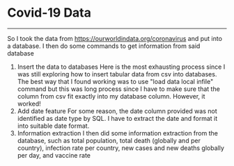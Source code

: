 # Covid-19 Data
---
So I took the data from https://ourworldindata.org/coronavirus and put into a database. I then do some commands to get information from said database

1. Insert the data to databases
Here is the most exhausting process since I was still exploring how to insert tabular data from csv into databases. The best way that I found working was to use "load data local infile" command but this was long process since I have to make sure that the column from csv fit exactly into my database column. However, it worked!
2. Add date feature
For some reason, the date column provided was not identified as date type by SQL. I have to extract the date and format it into suitable date format.
3. Information extraction
I then did some information extraction from the database, such as total population, total death (globally and per country), infection rate per country, new cases and new deaths globally per day, and vaccine rate
